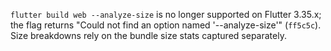 `flutter build web --analyze-size` is no longer supported on Flutter 3.35.x; the flag returns "Could not find an option named '--analyze-size'" (`ff5c5c`). Size breakdowns rely on the bundle size stats captured separately.
